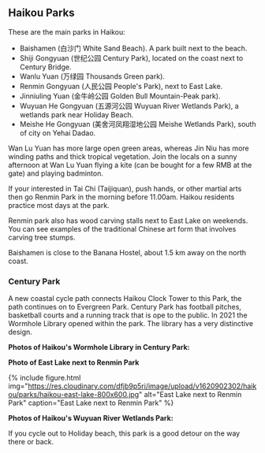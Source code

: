 ## Haikou Parks

These are the main parks in Haikou:

- Baishamen (白沙门 White Sand Beach). A park built next to the beach.
- Shiji Gongyuan (世纪公园 Century Park), located on the coast next to Century Bridge.
- Wanlu Yuan (万绿园 Thousands Green park).
- Renmin Gongyuan (人民公园 People's Park), next to East Lake.
- Jinniuling Yuan (金牛岭公园 Golden Bull Mountain-Peak park).
- Wuyuan He Gongyuan (五源河公园 Wuyuan River Wetlands Park), a wetlands park near Holiday Beach.
- Meishe He Gongyuan (美舍河凤翔湿地公园 Meishe Wetlands Park), south of city on Yehai Dadao.

Wan Lu Yuan has more large open green areas, whereas Jin Niu has more winding paths and thick tropical vegetation. Join the locals on a sunny afternoon at Wan Lu Yuan flying a kite (can be bought for a few RMB at the gate) and playing badminton.

If your interested in Tai Chi (Taijiquan), push hands, or other martial arts then go Renmin Park in the morning before 11.00am. Haikou residents practice most days at the park.

Renmin park also has wood carving stalls next to East Lake on weekends. You can see examples of the traditional Chinese art form that involves carving tree stumps.

Baishamen is close to the Banana Hostel, about 1.5 km away on the north coast.

### Century Park

A new coastal cycle path connects Haikou Clock Tower to this Park, the path continues on to Evergreen Park. Century Park has football pitches, basketball courts and a running track that is ope to the public. In 2021 the Wormhole Library opened within the park. The library has a very distinctive design.

**Photos of Haikou's Wormhole Library in Century Park:**

<div id="wormhole-library" style="max-width:90%;margin:auto"></div>

**Photo of East Lake next to Renmin Park**

{% include figure.html img="https://res.cloudinary.com/dfjb9p5ri/image/upload/v1620902302/haikou/parks/haikou-east-lake-800x600.jpg"
alt="East Lake next to Renmin Park" caption="East Lake next to Renmin Park" %}

**Photos of Haikou's Wuyuan River Wetlands Park:**

If you cycle out to Holiday beach, this park is a good detour on the way there or back.

<div id="wuyuanhe-park" style="max-width:90%;margin:auto"></div>
